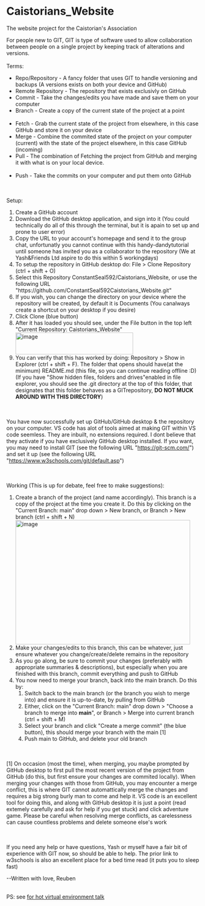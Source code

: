 # Caistorians_Website
The website project for the Caistorian's Association

For people new to GIT, GIT is type of software used to allow collaboration between people on a single project by keeping track of alterations and versions.
<br><br>
Terms:
<ul>
<li>Repo/Repository - A fancy folder that uses GIT to handle versioning and backups (A versions exists on both your device and GitHub)</li>
<li>Remote Repository - The repository that exists exclusivly on GitHub</li>
<li>Commit - Take the changes/edits you have made and save them on your computer</li>
<li>Branch - Create a copy of the current state of the project at a point</li>
<br>
<li>Fetch - Grab the current state of the project from elsewhere, in this case GitHub and store it on your device</li>
<li>Merge - Combine the commited state of the project on your computer (current) with the state of the project elsewhere, in this case GitHub (incoming)</li>
<li>Pull - The combination of Fetching the project from GitHub and merging it with what is on your local device.</li>
<br>
<li>Push - Take the commits on your computer and put them onto GitHub</li>
</ul>

<br><br>
Setup:
<ol>
<li>Create a GitHub account</li>
<li>Download the GitHub desktop application, and sign into it (You could technically do all of this through the terminal, but it is apain to set up and prone to user error)</li>
<li>Copy the URL to your account's homepage and send it to the group chat, unfortunatly you cannot continue with this handy-dandytutorial until someone has invited you as a collaborator to the repository (We at Yash&Friends Ltd aspire to do this within 5 workingdays)</li>
<li>To setup the repository in GitHub desktop do: File > Clone Repository (ctrl + shift + O)</li>
<li>Select this Repository ConstantSeal592/Caistorians_Website, or use the following URL "https://github.com/ConstantSeal592Caistorians_Website.git"</li>
<li>If you wish, you can change the directory on your device where the repository will be created, by default it is Documents (You canalways create a shortcut on your desktop if you desire)</li>
<li>Click Clone (blue button)</li>
<li>After it has loaded you should see, under the File button in the top left "Current Repository: Caistorians_Website"</li>
<img width="307" height="57" alt="image" src="https://github.com/user-attachments/assets/f32ef406-7f62-49a9-9b18-f47c6569d6dc" /><br>
<li>You can verify that this has worked by doing: Repository > Show in Explorer (ctrl + shift + F). The folder that opens should have(at the minimum) README.md (this file, so you can continue reading offline :D) (If you have "Show hidden files, folders and drives"enabled in file explorer, you should see the .git directory at the top of this folder, that designates that this folder behaves as a GITrepository, <strong>DO NOT MUCK AROUND WITH THIS DIRECTORY</strong>)</li>
</ol>

<br><br>
You have now successfully set up GitHub/GitHub desktop & the repository on your computer. VS code has alot of tools aimed at making GIT within VS code seemless. They are inbuilt, no extensions required. I dont believe that they activate if you have exclusively GitHub desktop installed. If you want, you may need to install GIT (see the following URL "https://git-scm.com/") and set it up (see the following URL "https://www.w3schools.com/git/default.asp")

<br><br>
Working (This is up for debate, feel free to make suggestions):
<ol>
<li>Create a branch of the project (and name accordingly). This branch is a copy of the project at the time you create it. Do this by clicking on the "Current Branch: main" drop down > New branch, or Branch > New branch (ctrl + shift + N)</li>
<img width="456" height="325" alt="image" src="https://github.com/user-attachments/assets/19981df2-7540-4aff-9281-195c7cd671e5" />
<li>Make your changes/edits to this branch, this can be whatever, just ensure whatever you change/create/delete remains in the repository</li>
<li>As you go along, be sure to commit your changes (preferably with appropriate summaries & descriptions), but especially when you are finished with this branch, commit everything and push to GitHub</li>
<li>You now need to merge your branch, back into the main branch. Do this by:
<ol>
<li>Switch back to the main branch (or the branch you wish to merge into) and ensure it is up-to-date, by pulling from GitHub</li>
<li>Either, click on the "Current Branch: main" drop down > "Choose a branch to merge into <strong>main</strong>", or Branch > Merge into current branch (ctrl + shift + M)</li>
<li>Select your branch and click "Create a merge commit" (the blue button), this should merge your branch with the main [1]</li>
<li>Push main to GitHub, and delete your old branch</li>
</ol>
</li>
</ol>

<br><br>
[1] On occasion (most the time), when merging, you maybe prompted by GitHub desktop to first pull the most recent version of the project from GitHub (do this, but first ensure your changes are commited locally). When merging your changes with those from GitHub, you may encounter a merge conflict, this is where GIT cannot automattically merge the changes and requires a big strong burly man to come and help it. VS code is an excellent tool for doing this, and along with GitHub desktop it is just a point (read extemely carefully and ask for help if you get stuck) and click adventure game. Please be careful when resolving merge conflicts, as carelessness can cause countless problems and delete someone else's work

<br><br>
If you need any help or have questions, Yash or myself have a fair bit of experience with GIT now, so should be able to help. The prior link to w3schools is also an excellent place for a bed time read (it puts you to sleep fast)

--Written with love, Reuben

<br>
PS: see <a href='VirtualEnvironment.md'> for hot virtual environment talk
